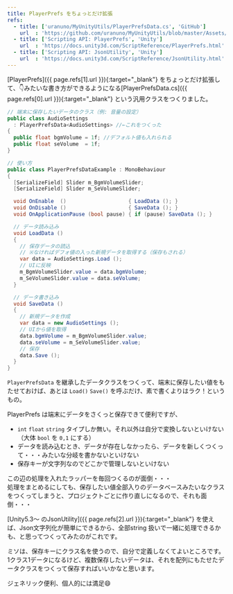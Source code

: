 ```yaml
---
title: PlayerPrefs をちょっとだけ拡張
refs:
  - title: ['uranuno/MyUnityUtils/PlayerPrefsData.cs', 'GitHub']
    url  : 'https://github.com/uranuno/MyUnityUtils/blob/master/Assets/Utils/PlayerPrefsData.cs'
  - title: ['Scripting API: PlayerPrefs', 'Unity']
    url  : 'https://docs.unity3d.com/ScriptReference/PlayerPrefs.html'
  - title: ['Scripting API: JsonUtility', 'Unity']
    url  : 'https://docs.unity3d.com/ScriptReference/JsonUtility.html'
---
```


[PlayerPrefs]({{ page.refs[1].url }}){:target="_blank"} をちょっとだけ拡張して、:point_down:みたいな書き方ができるようになる[PlayerPrefsData.cs]({{ page.refs[0].url }}){:target="_blank"} という汎用クラスをつくりました。  

```csharp
// 端末に保存したいデータのクラス（例: 音量の設定）
public class AudioSettings
  : PlayerPrefsData<AudioSettings> //←これをつくった
{
  public float bgmVolume = 1f; //デフォルト値も入れられる
  public float seVolume  = 1f;
}

// 使い方
public class PlayerPrefsDataExample : MonoBehaviour
{
  [SerializeField] Slider m_BgmVolumeSlider;
  [SerializeField] Slider m_SeVolumeSlider;

  void OnEnable  ()                    { LoadData (); }
  void OnDisable ()                    { SaveData (); }
  void OnApplicationPause (bool pause) { if (pause) SaveData (); }

  // データ読み込み
  void LoadData ()
  {
    // 保存データの読込
    // ※なければデフォ値の入った新規データを取得する（保存もされる）
    var data = AudioSettings.Load ();
    // UIに反映
    m_BgmVolumeSlider.value = data.bgmVolume;
    m_SeVolumeSlider.value = data.seVolume;
  }

  // データ書き込み
  void SaveData ()
  {
    // 新規データを作成
    var data = new AudioSettings ();
    // UIから値を取得
    data.bgmVolume = m_BgmVolumeSlider.value;
    data.seVolume = m_SeVolumeSlider.value;
    // 保存
    data.Save ();
  }
}
```

`PlayerPrefsData` を継承したデータクラスをつくって、端末に保存したい値をもたせておけば、あとは `Load()` `Save()` を呼ぶだけ、素で書くよりはラク！というもの。

<!-- more -->

PlayerPrefs は端末にデータをさくっと保存できて便利ですが、

* `int` `float` `string` タイプしか無い。それ以外は自分で変換しないといけない（大体 `bool` を `0,1` にする）
* データを読み込むとき、データが存在しなかったら、データを新しくつくって・・・みたいな分岐を書かないといけない
* 保存キーが文字列なのでどこかで管理しないといけない

この辺の処理を入れたラッパーを毎回つくるのが面倒・・・  
処理をまとめるにしても、保存したい値全部入りのデータベースみたいなクラスをつくってしまうと、プロジェクトごとに作り直しになるので、それも面倒・・・

[Unity5.3〜 のJsonUtility]({{ page.refs[2].url }}){:target="_blank"} を使えば、Json文字列化が簡単にできるから、全部string 扱いで一緒に処理できるかも、と思ってつくってみたのがこれです。

ミソは、保存キーにクラス名を使うので、自分で定義しなくてよいところです。  
1クラス1データになるけど、複数保存したいデータは、それを配列にもたせたデータクラスをつくって保存すればいいかなと思います。

ジェネリック便利、個人的には満足:smile:
